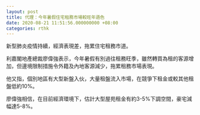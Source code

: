 ```yaml
---
layout: post
title: 代理：今年暑假住宅租務市場較旺年遜色
date: 2020-08-21 11:51:56.000000000 +08:00
categories: rthk
---
```


新型肺炎疫情持續，經濟表現差，拖累住宅租務市道。

利嘉閣地產總裁廖偉強表示，今年暑假有別過往租務旺季，雖然轉買為租的客源增加，但邊境限制措施令外籍及內地客源減少，拖累租務市場表現。

他又指，個別地區有大型新盤入伙，大量租盤流入市場，在競爭下租金或較其他租盤低約10%。

廖偉強相信，在目前經濟環境下，估計大型屋苑租金有約3-5%下調空間，豪宅減幅達5-8%。
